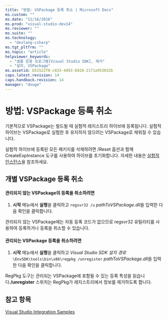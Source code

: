 ```yaml
---
title: "방법: VSPackage 등록 취소 | Microsoft Docs"
ms.custom: ""
ms.date: "11/16/2016"
ms.prod: "visual-studio-dev14"
ms.reviewer: ""
ms.suite: ""
ms.technology: 
  - "devlang-csharp"
ms.tgt_pltfrm: ""
ms.topic: "article"
helpviewer_keywords: 
  - "샘플 응용 프로그램[Visual Studio SDK], 제거"
  - "설치, VSPackage"
ms.assetid: b51522f0-c033-4d93-b928-2171a953032b
caps.latest.revision: 14
caps.handback.revision: 14
manager: "douge"
---
```

# 방법: VSPackage 등록 취소
기본적으로 VSPackage는 빌드될 때 실험적 레지스트리 하이브에 등록됩니다. 실험적 하이브는 VSPackage로 실험한 후 유지하지 않으려는 VSPackage로 채워질 수 있습니다.  
  
 실험적 하이브에 등록된 모든 패키지를 삭제하려면 \/Reset 옵션과 함께 CreateExpInstance 도구를 사용하여 하이브를 초기화합니다. 자세한 내용은 [실험적 인스턴스](../Topic/The%20Experimental%20Instance.md)을 참조하세요.  
  
## 개별 VSPackage 등록 취소  
  
#### 관리되지 않는 VSPackage의 등록을 취소하려면  
  
1.  **시작** 메뉴에서 **실행**을 클릭하고 `regsvr32 /u` *pathToVSPackage.dll*을 입력한 다음 확인을 클릭합니다.  
  
 관리되지 않는 VSPackage에는 자동 등록 코드가 없으므로 regsvr32 유틸리티를 사용하여 등록하거나 등록을 취소할 수 있습니다.  
  
#### 관리되는 VSPackage 등록을 취소하려면  
  
1.  **시작** 메뉴에서 **실행**을 클릭하고 *Visual Studio SDK 설치 경로*`\EnvSDK\tools\bin\x86\regpkg /unregister` *pathToVSPackage.dll*을 입력한 다음 확인을 클릭합니다.  
  
 RegPkg 도구는 관리되는 VSPackage에 포함될 수 있는 등록 특성을 읽습니다.**\/unregister** 스위치는 RegPkg가 레지스트리에서 정보를 제거하도록 합니다.  
  
## 참고 항목  
 [Visual Studio Integration Samples](http://msdn.microsoft.com/ko-kr/b5dbf078-3af2-4fed-a1ea-171e4ee73a43)